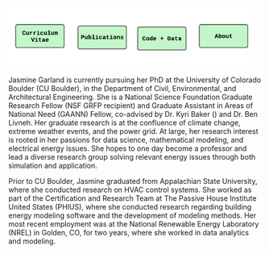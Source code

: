 
<a href="https://jasminegarland.github.io/cv/"><img src="/images/cv_icon.png" alt="drawing" height="120"/></a><a href="https://jasminegarland.github.io/pubs/"><img src="/images/pub_icon.png" alt="drawing" height="120"/></a><a href="https://jasminegarland.github.io/code/"><img src="/images/codedata_icon.png" alt="drawing" height="120"/></a><a href="https://jasminegarland.github.io/about/"><img src="/images/about.png" alt="drawing" height="120"/></a>


Jasmine Garland is currently pursuing her PhD at the University of Colorado Boulder (CU Boulder), in the Department of Civil, Environmental, and Architectural Engineering. She is a National Science Foundation Graduate Research Fellow (NSF GRFP recipient) and Graduate Assistant in Areas of National Need (GAANN) Fellow,  co-advised by Dr. Kyri Baker () and Dr. Ben Livneh. Her graduate research is at the confluence of climate change, extreme weather events, and the power grid. At large, her research interest is rooted in her passions for data science, mathematical modeling, and electrical energy issues. She hopes to one day become a professor and lead a diverse research group solving relevant energy issues through both simulation and application.

Prior to CU Boulder, Jasmine graduated from Appalachian State University, where she conducted research on  HVAC control systems. She worked as part of the Certification and Research Team at The Passive House Institute United States (PHIUS), where she conducted research regarding building energy modeling software and the development of modeling methods. Her most recent employment was at the National Renewable Energy Laboratory (NREL) in Golden, CO, for two years, where she worked in data analytics and modeling. 
